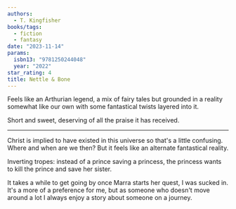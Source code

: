 ```yaml
---
authors:
  - T. Kingfisher
books/tags:
  - fiction
  - fantasy
date: "2023-11-14"
params:
  isbn13: "9781250244048"
  year: "2022"
star_rating: 4
title: Nettle & Bone
---
```


Feels like an Arthurian legend, a mix of fairy tales but grounded in a reality somewhat like our own with some fantastical twists layered into it.

Short and sweet, deserving of all the praise it has received.

<!--more-->

---

Christ is implied to have existed in this universe so that's a little confusing. Where and when are we then? But it feels like an alternate fantastical reality.

Inverting tropes: instead of a prince saving a princess, the princess wants to kill the prince and save her sister.

It takes a while to get going by once Marra starts her quest, I was sucked in. It's a more of a preference for me, but as someone who doesn't move around a lot I always enjoy a story about someone on a journey.
